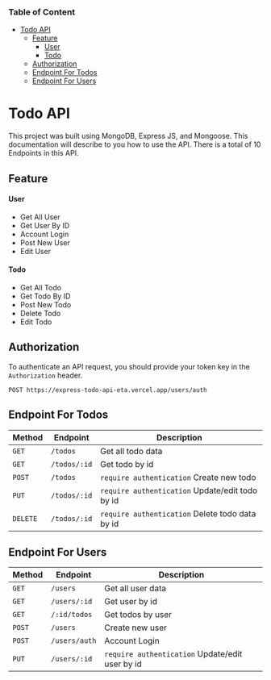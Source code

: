 ### Table of Content

- [Todo API](#todo-api)
  - [Feature](#feature)
    - [User](#user)
    - [Todo](#todo)
  - [Authorization](#authorization)
  - [Endpoint For Todos](#endpoint-for-todos)
  - [Endpoint For Users](#endpoint-for-users)

# Todo API

This project was built using MongoDB, Express JS, and Mongoose. This documentation will describe to you how to use the API. There is a total of 10 Endpoints in this API.

## Feature

#### User

- Get All User
- Get User By ID
- Account Login
- Post New User
- Edit User

#### Todo

- Get All Todo
- Get Todo By ID
- Post New Todo
- Delete Todo
- Edit Todo

## Authorization

To authenticate an API request, you should provide your token key in the `Authorization` header.

```http
POST https://express-todo-api-eta.vercel.app/users/auth
```

## Endpoint For Todos

| Method   | Endpoint     | Description                                     |
| -------- | ------------ | ----------------------------------------------- |
| `GET`    | `/todos`     | Get all todo data                               |
| `GET`    | `/todos/:id` | Get todo by id                                  |
| `POST`   | `/todos`     | `require authentication` Create new todo        |
| `PUT`    | `/todos/:id` | `require authentication` Update/edit todo by id |
| `DELETE` | `/todos/:id` | `require authentication` Delete todo data by id |

## Endpoint For Users

| Method | Endpoint      | Description                                     |
| ------ | ------------- | ----------------------------------------------- |
| `GET`  | `/users`      | Get all user data                               |
| `GET`  | `/users/:id`  | Get user by id                                  |
| `GET`  | `/:id/todos`  | Get todos by user                               |
| `POST` | `/users`      | Create new user                                 |
| `POST` | `/users/auth` | Account Login                                   |
| `PUT`  | `/users/:id`  | `require authentication` Update/edit user by id |
